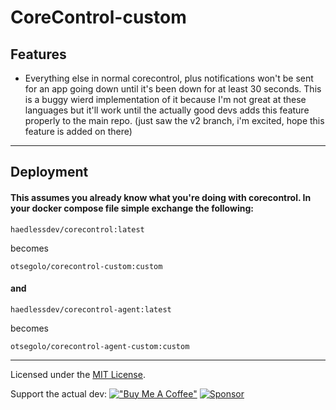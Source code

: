 # CoreControl-custom


## Features

- Everything else in normal corecontrol, plus notifications won't be sent for an app going down until it's been down for at least 30 seconds. This is a buggy wierd implementation of it because I'm not great at these languages but it'll work until the actually good devs adds this feature properly to the main repo. (just saw the v2 branch, i'm excited, hope this feature is added on there)

---

## Deployment

#### This assumes you already know what you're doing with corecontrol. In your docker compose file simple exchange the following:

```
haedlessdev/corecontrol:latest
```

becomes

```
otsegolo/corecontrol-custom:custom
```

#### and 

```
haedlessdev/corecontrol-agent:latest
```

becomes

```
otsegolo/corecontrol-agent-custom:custom
```

---


Licensed under the [MIT License](https://github.com/crocofied/CoreControl/blob/main/LICENSE).


Support the actual dev:
[!["Buy Me A Coffee"](https://www.buymeacoffee.com/assets/img/custom_images/orange_img.png)](https://www.buymeacoffee.com/corecontrol)
[![Sponsor](https://img.shields.io/badge/sponsor-30363D?style=for-the-badge&logo=GitHub-Sponsors&logoColor=#white)](https://github.com/sponsors/crocofied)

